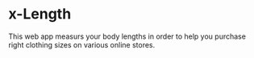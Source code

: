 # x-Length
This web app measurs your body lengths in order to help you purchase right clothing sizes on various online stores. 
